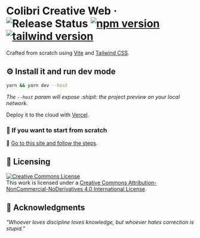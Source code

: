 # Colibri Creative Web &middot; ![Release Status](https://img.shields.io/badge/release-v2.1.0-bgreen) [![npm version](https://img.shields.io/npm/v/react.svg?style=flat)](https://www.npmjs.com/package/react) [![tailwind version](https://img.shields.io/badge/tailwind-3.2.4-cyan)](https://tailwindcss.com)

Crafted from scratch using [Vite](https://vitejs.dev/) and [Tailwind CSS](https://tailwindcss.com).

## :gear: Install it and run dev mode

```bash
yarn && yarn dev --host
```
_The ```--host``` param will expose :shipit: the project preview on your local network._

Deploy it to the cloud with [Vercel](https://vercel.com/import?filter=next.js&utm_source=github&utm_medium=readme&utm_campaign=next-example).

### :telescope: If you want to start from scratch

:link: [Go to this site and follow the steps](https://tailwindcss.com/docs/guides/vite).

## :scroll: Licensing
<a rel="license" href="http://creativecommons.org/licenses/by-nc-nd/4.0/"><img alt="Creative Commons License" style="border-width:0" src="https://i.creativecommons.org/l/by-nc-nd/4.0/88x31.png" /></a><br />This work is licensed under a <a rel="license" href="http://creativecommons.org/licenses/by-nc-nd/4.0/">Creative Commons Attribution-NonCommercial-NoDerivatives 4.0 International License</a>.

## :brain: Acknowledgments

_"Whoever loves discipline loves knowledge, but whoever hates correction is stupid."_